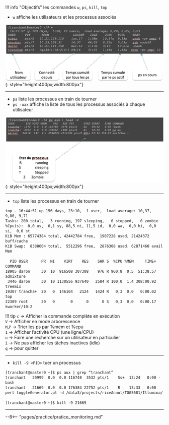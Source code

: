 !!! info "Objectifs"
        les commandes `w`, `ps`, `kill`, `top` 


* `w` affiche les utilisateurs et les processus associés

![](img/w.png){: style="height:400px;width:800px"}

-----------------------

* `ps` liste les processus en train de tourner 
* `ps -uax` 		affiche la liste de tous les processus associés à chaque utilisateur

![](img/ps.png){: style="height:400px;width:800px"}

-----------------------

* `top` liste les processus en train de tourner 

```
top - 16:44:51 up 156 days, 23:10,  1 user,  load average: 10,37, 9,80, 9,71
Tasks: 200 total,   3 running, 197 sleeping,   0 stopped,   0 zombie
%Cpu(s):  0,0 us,  0,1 sy, 88,5 ni, 11,5 id,  0,0 wa,  0,0 hi,  0,0 si,  0,0 st
KiB Mem : 65774384 total, 42442784 free,  1907228 used, 21424372 buff/cache
KiB Swap:  8388604 total,  5512296 free,  2876308 used. 62871460 avail Mem 

  PID USER      PR  NI    VIRT    RES    SHR S  %CPU %MEM     TIME+ COMMAND                                                                                                                   
18905 daron     30  10  916508 307308    976 R 960,8  0,5  51:38.57 admixture                                                                                                                 
 3446 daron     30  10 1130556 937640   2584 R 100,0  1,4 308:00.92 treemix                                                                                                                   
19307 trancha+  20   0  146164   2124   1424 R   0,3  0,0   0:00.02 top                                                                                                                       
22389 root      20   0       0      0      0 S   0,3  0,0   0:00.17 kworker/10:2                                                                                                              
```                                                                                                        

!!! tip
        `c` → Afficher la commande complète en exécution  
        `V` → Afficher en mode arborescence  
        `M`,`P` -> Trier les ps par %mem et %cpu  
        `1` → Afficher l’activité CPU (une ligne/CPU)  
        `u` → Faire une recherche sur un utilisateur en particulier  
        `i` → Ne pas afficher les tâches inactives (idle)  
        `q` →  pour quitter  


-----------------------

* `kill -9 <PID>` tuer un processus


```
[tranchant@master0 ~]$ ps aux | grep “tranchant”
tranchant   20999  0.0  0.0 116748  3532 pts/1    Ss+  13:24   0:00 -bash
tranchant   21669  0.0  0.0 176384 22752 pts/1    R    13:33   0:00 perl toggleGenerator.pl -d /data3/projects/riceAnnot/TOG5681/Illumina/

[tranchant@master0 ~]$ kill -9 21669
```

-----------------------

--8<-- "pages/practice/pratice_monitoring.md"